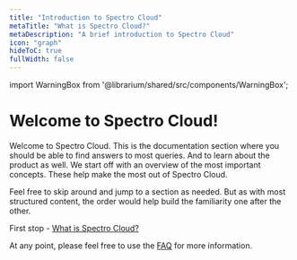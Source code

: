 ```yaml
---
title: "Introduction to Spectro Cloud"
metaTitle: "What is Spectro Cloud?"
metaDescription: "A brief introduction to Spectro Cloud"
icon: "graph"
hideToC: true
fullWidth: false
---
```


import WarningBox from '@librarium/shared/src/components/WarningBox';

# Welcome to Spectro Cloud!

Welcome to Spectro Cloud. This is the documentation section where you should be able to find answers to most queries. And to learn about the product as well. We start off with an overview of the most important concepts. These help make the most out of Spectro Cloud.

Feel free to skip around and jump to a section as needed. But as with most structured content, the order would help build the familiarity one after the other.

First stop - [What is Spectro Cloud?](/1-introduction/what-is)

At any point, please feel free to use the [FAQ](x.com) for more information.
